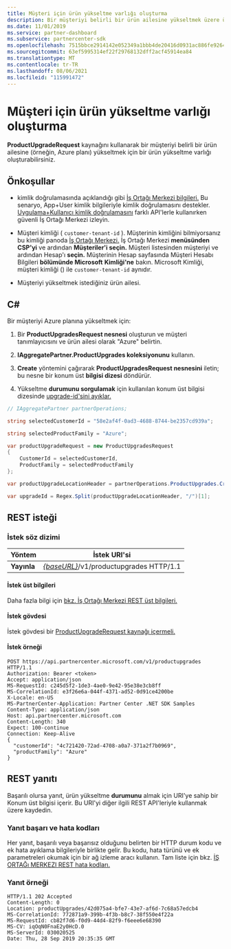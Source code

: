 ```yaml
---
title: Müşteri için ürün yükseltme varlığı oluşturma
description: Bir müşteriyi belirli bir ürün ailesine yükseltmek üzere ürün yükseltme varlığı oluşturmak için ProductUpgradeRequest kaynağını kullanabilirsiniz.
ms.date: 11/01/2019
ms.service: partner-dashboard
ms.subservice: partnercenter-sdk
ms.openlocfilehash: 7515bbce2914142e052349a1bbb4de20416d0931ac886fe9264cc4d3b8c1f734
ms.sourcegitcommit: 63ef5995314ef22f29768132dff2acf45914ea84
ms.translationtype: MT
ms.contentlocale: tr-TR
ms.lasthandoff: 08/06/2021
ms.locfileid: "115991472"
---
```

# <a name="create-a-product-upgrade-entity-for-a-customer"></a>Müşteri için ürün yükseltme varlığı oluşturma

**ProductUpgradeRequest** kaynağını kullanarak bir müşteriyi belirli bir ürün ailesine (örneğin, Azure planı) yükseltmek için bir ürün yükseltme varlığı oluşturabilirsiniz.

## <a name="prerequisites"></a>Önkoşullar

- kimlik doğrulamasında açıklandığı gibi [İş Ortağı Merkezi bilgileri.](partner-center-authentication.md) Bu senaryo, App+User kimlik bilgileriyle kimlik doğrulamasını destekler. [Uygulama+Kullanıcı kimlik doğrulamasını](enable-secure-app-model.md) farklı API'lerle kullanırken güvenli İş Ortağı Merkezi izleyin.

- Müşteri kimliği ( `customer-tenant-id` ). Müşterinin kimliğini bilmiyorsanız bu kimliği panoda [İş Ortağı Merkezi.](https://partner.microsoft.com/dashboard) İş Ortağı Merkezi **menüsünden CSP'yi** ve ardından **Müşteriler'i seçin.** Müşteri listesinden müşteriyi ve ardından Hesap'ı **seçin.** Müşterinin Hesap sayfasında Müşteri Hesabı Bilgileri **bölümünde Microsoft** **Kimliği'ne** bakın. Microsoft Kimliği, müşteri kimliği () ile `customer-tenant-id` aynıdır.

- Müşteriyi yükseltmek istediğiniz ürün ailesi.

## <a name="c"></a>C\#

Bir müşteriyi Azure planına yükseltmek için:

1. Bir **ProductUpgradesRequest nesnesi** oluşturun ve müşteri tanımlayıcısını ve ürün ailesi olarak "Azure" belirtin.

2. **IAggregatePartner.ProductUpgrades koleksiyonunu** kullanın.

3. **Create** yöntemini çağırarak **ProductUpgradesRequest nesnesini** iletin; bu nesne bir konum üst **bilgisi dizesi** döndürür.

4. Yükseltme **durumunu sorgulamak** için kullanılan konum üst bilgisi dizesinde [upgrade-id'sini ayıklar.](get-product-upgrade-status.md)

```csharp
// IAggregatePartner partnerOperations;

string selectedCustomerId = "58e2af4f-0ad3-4688-8744-be2357cd939a";

string selectedProductFamily = "Azure";

var productUpgradeRequest = new ProductUpgradesRequest
{
    CustomerId = selectedCustomerId,
    ProductFamily = selectedProductFamily
};

var productUpgradeLocationHeader = partnerOperations.ProductUpgrades.Create(productUpgradeRequest);

var upgradeId = Regex.Split(productUpgradeLocationHeader, "/")[1];

```

## <a name="rest-request"></a>REST isteği

### <a name="request-syntax"></a>İstek söz dizimi

| Yöntem   | İstek URI'si                                                                                   |
|----------|-----------------------------------------------------------------------------------------------|
| **Yayınla** | [*{baseURL}*](partner-center-rest-urls.md)/v1/productupgrades HTTP/1.1 |

#### <a name="request-headers"></a>İstek üst bilgileri

Daha fazla bilgi için [bkz. İş Ortağı Merkezi REST üst bilgileri.](headers.md)

#### <a name="request-body"></a>İstek gövdesi

İstek gövdesi bir [ProductUpgradeRequest kaynağı içermeli.](product-upgrade-resources.md#productupgraderequest)

#### <a name="request-example"></a>İstek örneği

```http
POST https://api.partnercenter.microsoft.com/v1/productupgrades HTTP/1.1
Authorization: Bearer <token>
Accept: application/json
MS-RequestId: c245d5f2-1de3-4ae0-9e42-95e38e3cb8ff
MS-CorrelationId: e3f26e6a-044f-4371-ad52-0d91ce4200be
X-Locale: en-US
MS-PartnerCenter-Application: Partner Center .NET SDK Samples
Content-Type: application/json
Host: api.partnercenter.microsoft.com
Content-Length: 340
Expect: 100-continue
Connection: Keep-Alive
{
  "customerId": "4c721420-72ad-4708-a0a7-371a2f7b0969",
  "productFamily": "Azure"
}
```

## <a name="rest-response"></a>REST yanıtı

Başarılı olursa yanıt, ürün yükseltme **durumunu** almak için URI'ye sahip bir Konum üst bilgisi içerir. Bu URI'yi diğer ilgili REST API'leriyle kullanmak üzere kaydedin.

### <a name="response-success-and-error-codes"></a>Yanıt başarı ve hata kodları

Her yanıt, başarılı veya başarısız olduğunu belirten bir HTTP durum kodu ve ek hata ayıklama bilgileriyle birlikte gelir. Bu kodu, hata türünü ve ek parametreleri okumak için bir ağ izleme aracı kullanın. Tam liste için bkz. [İŞ ORTAĞı MERKEZI REST hata kodları.](error-codes.md)

### <a name="response-example"></a>Yanıt örneği

```http
HTTP/1.1 202 Accepted
Content-Length: 0
Location: productUpgrades/42d075a4-bfe7-43e7-af6d-7c68a57edcb4
MS-CorrelationId: 772871a9-399b-4f3b-b8c7-38f550e4f22a
MS-RequestId: cb82f7d6-f0d9-44d4-82f9-f6eee6e68390
MS-CV: iqOqN0FnaE2y0HcD.0
MS-ServerId: 030020525
Date: Thu, 28 Sep 2019 20:35:35 GMT
```

